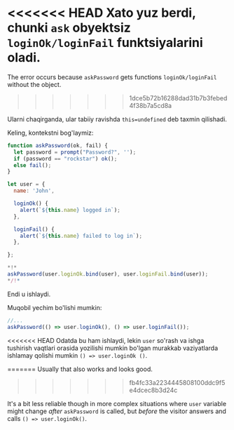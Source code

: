 
<<<<<<< HEAD
Xato yuz berdi, chunki `ask` obyektsiz `loginOk/loginFail` funktsiyalarini oladi.
=======
The error occurs because `askPassword` gets functions `loginOk/loginFail` without the object.
>>>>>>> 1dce5b72b16288dad31b7b3febed4f38b7a5cd8a

Ularni chaqirganda, ular tabiiy ravishda `this=undefined` deb taxmin qilishadi.

Keling, kontekstni bog'laymiz:

```js run
function askPassword(ok, fail) {
  let password = prompt("Password?", '');
  if (password == "rockstar") ok();
  else fail();
}

let user = {
  name: 'John',

  loginOk() {
    alert(`${this.name} logged in`);
  },

  loginFail() {
    alert(`${this.name} failed to log in`);
  },

};

*!*
askPassword(user.loginOk.bind(user), user.loginFail.bind(user));
*/!*
```

Endi u ishlaydi.

Muqobil yechim bo'lishi mumkin:
```js
//...
askPassword(() => user.loginOk(), () => user.loginFail());
```

<<<<<<< HEAD
Odatda bu ham ishlaydi, lekin `user` so'rash va ishga tushirish vaqtlari orasida yozilishi mumkin bo'lgan murakkab vaziyatlarda ishlamay qolishi mumkin `() => user.loginOk ()`.

=======
Usually that also works and looks good.
>>>>>>> fb4fc33a2234445808100ddc9f5e4dcec8b3d24c

It's a bit less reliable though in more complex situations where `user` variable might change *after* `askPassword` is called, but *before* the visitor answers and calls `() => user.loginOk()`. 

